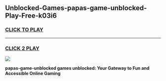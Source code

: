 
## Unblocked-Games-papas-game-unblocked-Play-Free-k03i6
<h3>
<a href="https://premium76.site?title=papas-game-unblocked&ref=21A">CLICK TO PLAY</a></h3>
<hr>

<h3>
<a href="https://premium76.site?title=papas-game-unblocked&ref=21A">CLICK 2 PLAY</a>
  
</h3>

<a href="https://premium76.site?title=papas-game-unblocked&ref=21A"><img src="https://clearcache.store/games.png"></a>


**papas-game-unblocked games unblocked: Your Gateway to Fun and Accessible Online Gaming**
